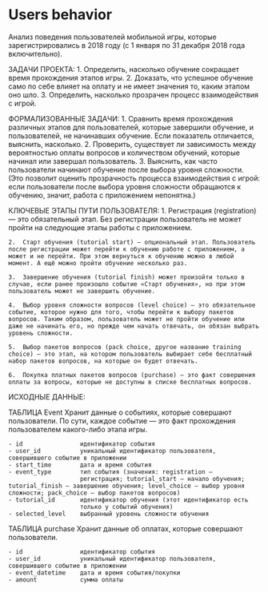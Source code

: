 # Users behavior
Анализ поведения пользователей мобильной игры, которые зарегистрировались в 2018 году (с 1 января по 31 декабря 2018 года включительно). 

ЗАДАЧИ ПРОЕКТА:
    1. Определить, насколько обучение сокращает время прохождения этапов игры.
    2. Доказать, что успешное обучение само по себе влияет на оплату и не имеет значения то, каким этапом оно шло.
    3. Определить, насколько прозрачен процесс взаимодействия с игрой.

ФОРМАЛИЗОВАННЫЕ ЗАДАЧИ:
    1.	Сравнить время прохождения различных этапов для пользователей, которые завершили обучение, и пользователей, не начинавших обучение. Если показатель отличается, выяснить, насколько.
    2.	Проверить, существует ли зависимость между вероятностью оплаты вопросов и количеством обучений, которые начинал или завершал пользователь. 
    3.	Выяснить, как часто пользователи начинают обучение после выбора уровня сложности. (Это позволит оценить прозрачность процесса взаимодействия с игрой: если пользователи после выбора уровня сложности обращаются к обучению, значит, работа с приложением непонятна.)

КЛЮЧЕВЫЕ ЭТАПЫ ПУТИ ПОЛЬЗОВАТЕЛЯ:
    1.	Регистрация (registration) — это обязательный этап. Без регистрации пользователь не может пройти на следующие этапы работы с приложением.

    2.	Старт обучения (tutorial start) — опциональный этап. Пользователь после регистрации может перейти к обучению работе с приложением, а может и не перейти. При этом вернуться к обучению можно в любой момент. А ещё можно пройти обучение несколько раз.

    3.	Завершение обучения (tutorial finish) может произойти только в случае, если ранее произошло событие «Старт обучения», но при этом пользователь может не завершить обучение.

    4.	Выбор уровня сложности вопросов (level choice) — это обязательное событие, которое нужно для того, чтобы перейти к выбору пакетов вопросов. Таким образом, пользователь может не пройти обучение или даже не начинать его, но прежде чем начать отвечать, он обязан выбрать уровень сложности.

    5.	Выбор пакетов вопросов (pack choice, другое название training choice) — это этап, на котором пользователь выбирает себе бесплатный набор пакетов вопросов, на которые он будет отвечать.

    6.	Покупка платных пакетов вопросов (purchase) — это факт совершения оплаты за вопросы, которые не доступны в списке бесплатных вопросов.

ИСХОДНЫЕ ДАННЫЕ:

ТАБЛИЦА Event
    Хранит данные о событиях, которые совершают пользователи. По сути, каждое событие — это факт прохождения пользователем какого-либо этапа игры.
    
    - id	            идентификатор события
    - user_id	        уникальный идентификатор пользователя, совершившего событие в приложении
    - start_time	    дата и время события
    - event_type	    тип события (значения: registration — 
                        регистрация; tutorial_start — начало обучения; tutorial_finish — завершение обучения; level_choice — выбор уровня сложности; pack_choice — выбор пакетов вопросов)
    - tutorial_id	    идентификатор обучения (этот идентификатор есть 
                        только у событий обучения)
    - selected_level    выбранный уровень сложности обучения

ТАБЛИЦА purchase
    Хранит данные об оплатах, которые совершают пользователи.

    - id	            идентификатор события
    - user_id	        уникальный идентификатор пользователя, совершившего событие в приложении
    - event_datetime	дата и время события/покупки
    - amount	        сумма оплаты

